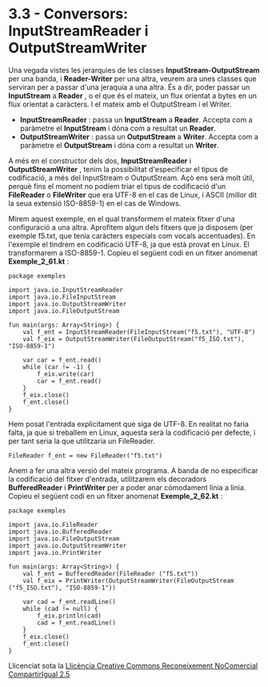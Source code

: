 # 3.3 - Conversors: InputStreamReader i OutputStreamWriter

Una vegada vistes les jerarquies de les classes **InputStream-OutputStream**
per una banda, i **Reader-Writer** per una altra, veurem ara unes classes que
serviran per a passar d'una jeraquia a una altra. És a dir, poder passar un
**InputStream** a **Reader** , o el que és el mateix, un flux orientat a bytes
en un flux orientat a caràcters. I el mateix amb el OutputStream i el Writer.

  * **InputStreamReader** : passa un **InputStream** a **Reader**. Accepta com a paràmetre el **InputStream** i dóna com a resultat un **Reader**.
  * **OutputStreamWriter** : passa un **OutputStream** a **Writer**. Accepta com a paràmetre el **OutputStream** i dóna com a resultat un **Writer**.

A més en el constructor dels dos, **InputStreamReader** i
**OutputStreamWriter** , tenim la possibilitat d'especificar el tipus de
codificació, a més del InputStream o OutputStream. Açò ens serà molt útil,
perquè fins el moment no podíem triar el tipus de codificació d'un
**FileReader** o **FileWriter** que era UTF-8 en el cas de Linux, i ASCII
(millor dit la seua extensió ISO-8859-1) en el cas de Windows.

Mirem aquest exemple, en el qual transformem el mateix fitxer d'una
configuració a una altra. Aprofitem algun dels fitxers que ja disposem (per
exemple f5.txt, que tenia caràcters especials com vocals accentuades). En
l'exemple el tindrem en codificació UTF-8, ja que està provat en Linux. El
transformarem a ISO-8859-1. Copieu el següent codi en un fitxer anomenat
**Exemple_2_61.kt** :

    
    
    package exemples
    
    import java.io.InputStreamReader
    import java.io.FileInputStream
    import java.io.OutputStreamWriter
    import java.io.FileOutputStream
    
    fun main(args: Array<String>) {
    	val f_ent = InputStreamReader(FileInputStream("f5.txt"), "UTF-8")
    	val f_eix = OutputStreamWriter(FileOutputStream("f5_ISO.txt"), "ISO-8859-1")
    
    	var car = f_ent.read()
    	while (car != -1) {
    		f_eix.write(car)
    		car = f_ent.read()
    	}
    	f_eix.close()
    	f_ent.close()
    }

Hem posat l'entrada explícitament que siga de UTF-8. En realitat no faria
falta, ja que si treballem en Linux, aquesta serà la codificació per defecte,
i per tant seria la que utilitzaria un FileReader.

    
    
    FileReader f_ent = new FileReader("f5.txt")

Anem a fer una altra versió del mateix programa. A banda de no especificar la
codificació del fitxer d'entrada, utilitzarem els decoradors
**BufferedReader** i **PrintWriter** per a poder anar còmodament línia a
línia. Copieu el següent codi en un fitxer anomenat **Exemple_2_62.kt** :

    
    
    package exemples
    
    import java.io.FileReader
    import java.io.BufferedReader
    import java.io.FileOutputStream
    import java.io.OutputStreamWriter
    import java.io.PrintWriter
    
    fun main(args: Array<String>) {
    	val f_ent = BufferedReader(FileReader ("f5.txt"))
    	val f_eix = PrintWriter(OutputStreamWriter(FileOutputStream ("f5_ISO.txt"), "ISO-8859-1"))
    
    	var cad = f_ent.readLine()
    	while (cad != null) {
    		f_eix.println(cad)
    		cad = f_ent.readLine()
    	}
    	f_eix.close()
    	f_ent.close()
    }


Llicenciat sota la  [Llicència Creative Commons Reconeixement NoComercial
CompartirIgual 2.5](http://creativecommons.org/licenses/by-nc-sa/2.5/)

